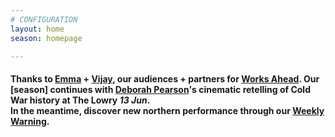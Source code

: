 ```yaml
---
# CONFIGURATION
layout: home
season: homepage

---
```

#### Thanks to [Emma](/current/2018-worksahead/geraghty) + [Vijay](/current/2018-worksahead/patel), our audiences + partners for [Works Ahead](/current/2018-worksahead). Our [season] continues with [Deborah Pearson](/current/2018-springsummer/pearson)'s cinematic retelling of Cold War history at The Lowry *13 Jun*.<br>In the meantime, discover new northern performance through our <a href="http://wordofwarning.posthaven.com" target="_blank">Weekly Warning</a>.
